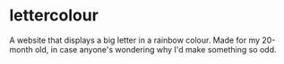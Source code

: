 # lettercolour
A website that displays a big letter in a rainbow colour. Made for my 20-month old, in case anyone's wondering why I'd make something so odd.
